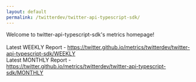 ```yaml
---
layout: default
permalink: /twitterdev/twitter-api-typescript-sdk/
---
```

Welcome to twitter-api-typescript-sdk's metrics homepage!
<br><br>
Latest WEEKLY Report - <a href="https://twitter.github.io/metrics/twitterdev/twitter-api-typescript-sdk/WEEKLY">https://twitter.github.io/metrics/twitterdev/twitter-api-typescript-sdk/WEEKLY</a>
<br>
Latest MONTHLY Report - <a href="https://twitter.github.io/metrics/twitterdev/twitter-api-typescript-sdk/MONTHLY">https://twitter.github.io/metrics/twitterdev/twitter-api-typescript-sdk/MONTHLY</a>
<br>
